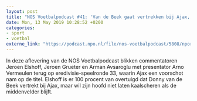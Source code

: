 ```yaml
---
layout: post
title: "NOS Voetbalpodcast #41: 'Van de Beek gaat vertrekken bij Ajax, 100 procent'"
date: Mon, 13 May 2019 10:28:52 +0200
categories: 
- sport 
- voetbal 
externe_link: "https://podcast.npo.nl/file/nos-voetbalpodcast/5808/nporadio1_nos-voetbalpodcast_20190513_nos-voetbalpodcast-41-van-de-beek-gaat-vertrekken-bij-ajax-100-procent_XBSRPA.mp3"
---
```


In deze aflevering van de NOS Voetbalpodcast blikken commentatoren Jeroen Elshoff, Jeroen Grueter en Arman Avsaroglu met presentator Arno Vermeulen terug op eredivisie-speelronde 33, waarin Ajax een voorschot nam op de titel. Elshoff is er 100 procent van overtuigd dat Donny van de Beek vertrekt bij Ajax, maar wil zijn hoofd niet laten kaalscheren als de middenvelder blijft.
